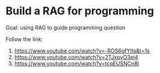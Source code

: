 # Build a RAG for programming

Goal: using RAG to guide programming question

Follow the link: 
1. https://www.youtube.com/watch?v=-ROS6gfYIts&t=1s
2. https://www.youtube.com/watch?v=2TJxpyO3ei4
3. https://www.youtube.com/watch?v=tcqEUSNCn8I
